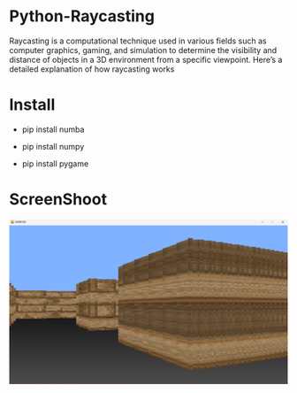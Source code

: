 # Python-Raycasting

Raycasting is a computational technique used in various fields such as computer graphics, gaming, and simulation to determine the visibility and distance of objects in a 3D environment from a specific viewpoint. Here’s a detailed explanation of how raycasting works



# Install 

- pip install numba

- pip install numpy

- pip install pygame


# ScreenShoot
![alt text](image.png)
 
